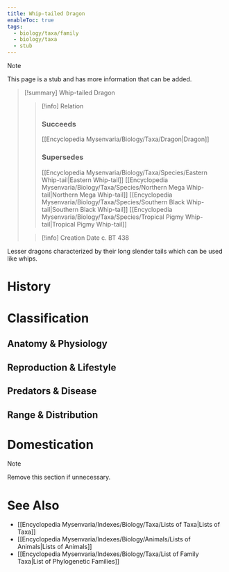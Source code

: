 ```yaml
---
title: Whip-tailed Dragon
enableToc: true
tags:
  - biology/taxa/family
  - biology/taxa
  - stub
---
```


> [!note]
> This page is a stub and has more information that can be added.

> [!summary] Whip-tailed Dragon
> > [!info] Relation
> > ### Succeeds
> > [[Encyclopedia Mysenvaria/Biology/Taxa/Dragon|Dragon]]
> > ### Supersedes
> > [[Encyclopedia Mysenvaria/Biology/Taxa/Species/Eastern Whip-tail|Eastern Whip-tail]]
> > [[Encyclopedia Mysenvaria/Biology/Taxa/Species/Northern Mega Whip-tail|Northern Mega Whip-tail]]
> > [[Encyclopedia Mysenvaria/Biology/Taxa/Species/Southern Black Whip-tail|Southern Black Whip-tail]]
> > [[Encyclopedia Mysenvaria/Biology/Taxa/Species/Tropical Pigmy Whip-tail|Tropical Pigmy Whip-tail]]
>
> > [!info] Creation Date
> > c. BT 438

Lesser dragons characterized by their long slender tails which can be used like whips.
# History

# Classification
## Anatomy & Physiology

## Reproduction & Lifestyle

## Predators & Disease

## Range & Distribution

# Domestication

> [!note]
> Remove this section if unnecessary.
# See Also
- [[Encyclopedia Mysenvaria/Indexes/Biology/Taxa/Lists of Taxa|Lists of Taxa]]
- [[Encyclopedia Mysenvaria/Indexes/Biology/Animals/Lists of Animals|Lists of Animals]]
- [[Encyclopedia Mysenvaria/Indexes/Biology/Taxa/List of Family Taxa|List of Phylogenetic Families]]